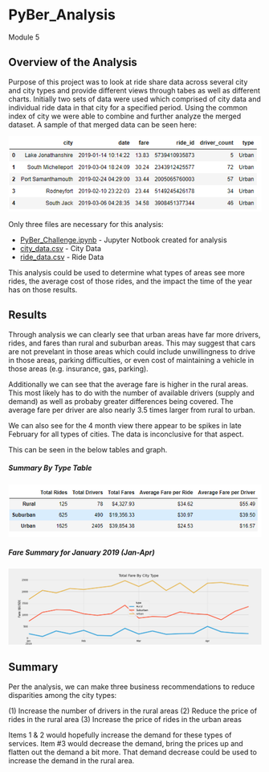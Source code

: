 # PyBer_Analysis
Module 5

## Overview of the Analysis

Purpose of this project was to look at ride share data across several city and city types and provide different views through tabes as well as different charts.  Initially two
sets of data were used which comprised of city data and individual ride data in that city for a specified period.  Using the common index of city we were able to combine and
further analyze the merged dataset.  A sample of that merged data can be seen here:

![](https://github.com/lavec0324/PyBer_Analysis/blob/main/analysis/merged_data.PNG)

Only three files are necessary for this analysis:

   * [PyBer_Challenge.ipynb](https://github.com/lavec0324/PyBer_Analysis/blob/main/PyBer_Challenge.ipynb) - Jupyter Notbook created for analysis
   * [city_data.csv](https://github.com/lavec0324/PyBer_Analysis/blob/main/Resources/city_data.csv) - City Data
   * [ride_data.csv](https://github.com/lavec0324/PyBer_Analysis/blob/main/Resources/ride_data.csv) - Ride Data

This analysis could be used to determine what types of areas see more rides, the average cost of those rides, and the impact the time of the year has on those results.

## Results

Through analysis we can clearly see that urban areas have far more drivers, rides, and fares than rural and suburban areas.  This may suggest that cars are not prevelant in
those areas which could include unwillingness to drive in those areas, parking difficulties, or even cost of maintaining a vehicle in those areas (e.g. insurance, gas,
parking).

Additionally we can see that the average fare is higher in the rural areas.  This most likely has to do with the number of available drivers (supply and demand) as well as
probaby greater differences being covered.  The average fare per driver are also nearly 3.5 times larger from rural to urban.

We can also see for the 4 month view there appear to be spikes in late February for all types of cities.  The data is inconclusive for that aspect.

This can be seen in the below tables and graph.

##### Summary By Type Table

![](https://github.com/lavec0324/PyBer_Analysis/blob/main/analysis/summary_by_type.PNG)

##### Fare Summary for January 2019 (Jan-Apr)

![](https://github.com/lavec0324/PyBer_Analysis/blob/main/analysis/PyBer_fare_summary.png)

## Summary

Per the analysis, we can make three business recommendations to reduce disparities among the city types:

  (1) Increase the number of drivers in the rural areas
  (2) Reduce the price of rides in the rural area
  (3) Increase the price of rides in the urban areas
  
Items 1 & 2 would hopefully increase the demand for these types of services.  Item #3 would decrease the demand, bring the prices up and flatten out the demand a bit more.
That demand decrease could be used to increase the demand in the rural area.
